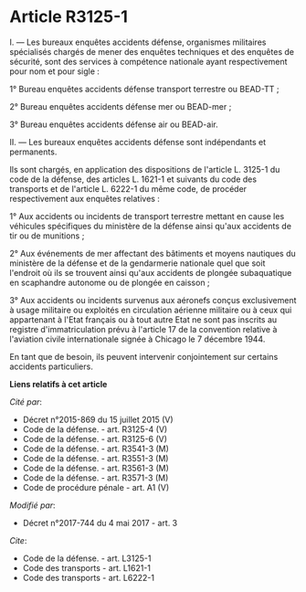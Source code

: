 # Article R3125-1

I. ― Les bureaux enquêtes accidents défense, organismes militaires spécialisés chargés de mener des enquêtes techniques et
des enquêtes de sécurité, sont des services à compétence nationale ayant respectivement pour nom et pour sigle :

1° Bureau enquêtes accidents défense transport terrestre ou BEAD-TT ;

2° Bureau enquêtes accidents défense mer ou BEAD-mer ;

3° Bureau enquêtes accidents défense air ou BEAD-air.

II. ― Les bureaux enquêtes accidents défense sont indépendants et permanents.

Ils sont chargés, en application des dispositions de l'article L. 3125-1 du code de la défense, des articles L. 1621-1 et
suivants du code des transports et de l'article L. 6222-1 du même code, de procéder respectivement aux enquêtes relatives :

1° Aux accidents ou incidents de transport terrestre mettant en cause les véhicules spécifiques du ministère de la défense
ainsi qu'aux accidents de tir ou de munitions ;

2° Aux événements de mer affectant des bâtiments et moyens nautiques du ministère de la défense et de la gendarmerie
nationale quel que soit l'endroit où ils se trouvent ainsi qu'aux accidents de plongée subaquatique en scaphandre autonome ou
de plongée en caisson ;

3° Aux accidents ou incidents survenus aux aéronefs conçus exclusivement à usage militaire ou exploités en circulation
aérienne militaire ou à ceux qui appartenant à l'Etat français ou à tout autre Etat ne sont pas inscrits au registre
d'immatriculation prévu à l'article 17 de la convention relative à l'aviation civile internationale signée à Chicago le 7
décembre 1944.

En tant que de besoin, ils peuvent intervenir conjointement sur certains accidents particuliers.

**Liens relatifs à cet article**

_Cité par_:

  - Décret n°2015-869 du 15 juillet 2015 (V)
  - Code de la défense. - art. R3125-4 (V)
  - Code de la défense. - art. R3125-6 (V)
  - Code de la défense. - art. R3541-3 (M)
  - Code de la défense. - art. R3551-3 (M)
  - Code de la défense. - art. R3561-3 (M)
  - Code de la défense. - art. R3571-3 (M)
  - Code de procédure pénale - art. A1 (V)

_Modifié par_:

  - Décret n°2017-744 du 4 mai 2017 - art. 3

_Cite_:

  - Code de la défense. - art. L3125-1
  - Code des transports - art. L1621-1
  - Code des transports - art. L6222-1
